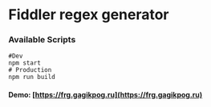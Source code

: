 # Fiddler regex generator
### Available Scripts

```
#Dev
npm start
# Production
npm run build
```

#### Demo: [https://frg.gagikpog.ru](https://frg.gagikpog.ru)
